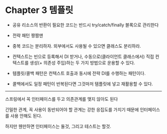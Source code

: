 # Chapter 3 템플릿
- 공유 리소스의 반환이 필요한 코드는 반드시 try/catch/finally 블록으로 관리한다

- 전략 패턴 짱짬맨

- 중복 코드는 분리하자. 외부에서도 사용될 수 있으면 클래스도 분리하라.

- 컨텍스트는 빈으로 등록해서 DI 받거나, 수동으로(클라이언트 클래스에서) 직접 컨텍스트를 생성(+ 의존성 주입)하는 두 가지 방법으로 운용할 수 있다.

- 템플릿/콜백 패턴은 컨텍스트 호출과 동시에 전략 DI를 수행하는 패턴이다.

- 콜백에서도 일정 패턴이 반복된다면 그것마저 템플릿에 넣고 재활용할 수 있다.
---
스프링에서 꼭 인터페이스를 두고 의존관계를 맺지 않아도 된다

긴밀한 관계, 꼭 사용이 동반되어야 할 관계는 강한 응집도를 가지기 때문에 인터페이스를 사용 안해도 된다.

하지만 웬만하면 인터페이스는 둘것, 그리고 테스트는 할것.